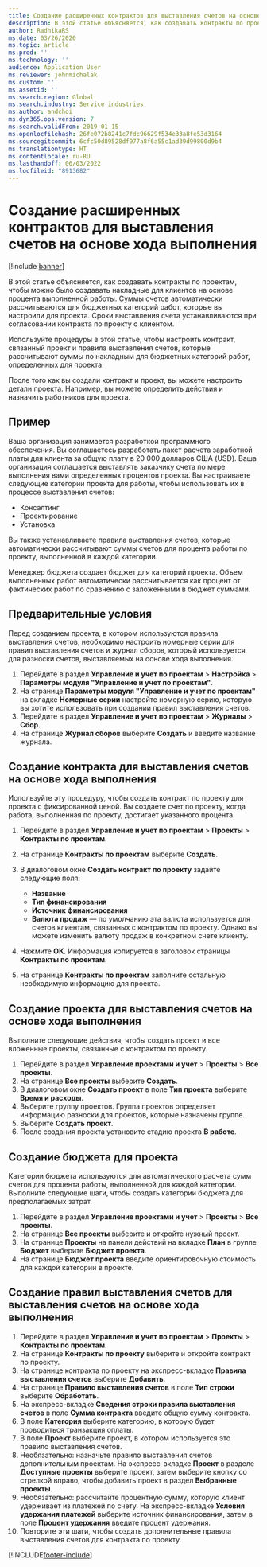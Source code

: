 ```yaml
---
title: Создание расширенных контрактов для выставления счетов на основе хода выполнения
description: В этой статье объясняется, как создавать контракты по проектам, чтобы можно было создавать накладные для клиентов на основе процента выполненной работы.
author: RadhikaRS
ms.date: 03/26/2020
ms.topic: article
ms.prod: ''
ms.technology: ''
audience: Application User
ms.reviewer: johnmichalak
ms.custom: ''
ms.assetid: ''
ms.search.region: Global
ms.search.industry: Service industries
ms.author: andchoi
ms.dyn365.ops.version: 7
ms.search.validFrom: 2019-01-15
ms.openlocfilehash: 26fe072b8241c7fdc96629f534e33a8fe53d3164
ms.sourcegitcommit: 6cfc50d89528df977a8f6a55c1ad39d99800d9b4
ms.translationtype: HT
ms.contentlocale: ru-RU
ms.lasthandoff: 06/03/2022
ms.locfileid: "8913682"
---
```

# <a name="create-advanced-contracts-for-billing-based-on-progress"></a>Создание расширенных контрактов для выставления счетов на основе хода выполнения
[!include [banner](../includes/banner.md)]

В этой статье объясняется, как создавать контракты по проектам, чтобы можно было создавать накладные для клиентов на основе процента выполненной работы. Суммы счетов автоматически рассчитываются для бюджетных категорий работ, которые вы настроили для проекта. Сроки выставления счета устанавливаются при согласовании контракта по проекту с клиентом.

Используйте процедуры в этой статье, чтобы настроить контракт, связанный проект и правила выставления счетов, которые рассчитывают суммы по накладным для бюджетных категорий работ, определенных для проекта.

После того как вы создали контракт и проект, вы можете настроить детали проекта. Например, вы можете определить действия и назначить работников для проекта.

## <a name="example"></a>Пример

Ваша организация занимается разработкой программного обеспечения. Вы соглашаетесь разработать пакет расчета заработной платы для клиента за общую плату в 20 000 долларов США (USD). Ваша организация соглашается выставлять заказчику счета по мере выполнения вами определенных процентов проекта. Вы настраиваете следующие категории проекта для работы, чтобы использовать их в процессе выставления счетов:

- Консалтинг
- Проектирование
- Установка

Вы также устанавливаете правила выставления счетов, которые автоматически рассчитывают суммы счетов для процента работы по проекту, выполненной в каждой категории.

Менеджер бюджета создает бюджет для категорий проекта. Объем выполненных работ автоматически рассчитывается как процент от фактических работ по сравнению с заложенными в бюджет суммами.

## <a name="prerequisites"></a>Предварительные условия

Перед созданием проекта, в котором используются правила выставления счетов, необходимо настроить номерные серии для правил выставления счетов и журнал сборов, который используется для разноски счетов, выставляемых на основе хода выполнения.

1. Перейдите в раздел **Управление и учет по проектам** \> **Настройка** \> **Параметры модуля "Управление и учет по проектам"**.
2. На странице **Параметры модуля "Управление и учет по проектам"** на вкладке **Номерные серии** настройте номерную серию, которую вы хотите использовать при создании правил выставления счетов.
3. Перейдите в раздел **Управление и учет по проектам** \> **Журналы** \> **Сбор**.
4. На странице **Журнал сборов** выберите **Создать** и введите название журнала.

## <a name="create-a-contract-for-progress-billings"></a>Создание контракта для выставления счетов на основе хода выполнения

Используйте эту процедуру, чтобы создать контракт по проекту для проекта с фиксированной ценой. Вы создаете счет по проекту, когда работа, выполненная по проекту, достигает указанного процента.

1. Перейдите в раздел **Управление и учет по проектам** \> **Проекты** \> **Контракты по проектам**.
2. На странице **Контракты по проектам** выберите **Создать**.
3. В диалоговом окне **Создать контракт по проекту** задайте следующие поля:

    - **Название**
    - **Тип финансирования**
    - **Источник финансирования**
    - **Валюта продаж** — по умолчанию эта валюта используется для счетов клиентам, связанных с контрактом по проекту. Однако вы можете изменить валюту продаж в конкретном счете клиенту.

4. Нажмите **ОК**. Информация копируется в заголовок страницы **Контракты по проектам**.
5. На странице **Контракты по проектам** заполните остальную необходимую информацию для проекта.

## <a name="create-a-project-for-progress-billings"></a>Создание проекта для выставления счетов на основе хода выполнения

Выполните следующие действия, чтобы создать проект и все вложенные проекты, связанные с контрактом по проекту.

1. Перейдите в раздел **Управление проектами и учет** \> **Проекты** \> **Все проекты**.
2. На странице **Все проекты** выберите **Создать**.
3. В диалоговом окне **Создать проект** в поле **Тип проекта** выберите **Время и расходы**.
4. Выберите группу проектов. Группа проектов определяет информацию разноски для проектов, которые назначены группе.
5. Выберите **Создать проект**.
6. После создания проекта установите стадию проекта **В работе**.

## <a name="create-a-budget-for-a-project"></a>Создание бюджета для проекта

Категории бюджета используются для автоматического расчета сумм счетов для процента работы, выполненной для каждой категории. Выполните следующие шаги, чтобы создать категории бюджета для предполагаемых затрат.

1. Перейдите в раздел **Управление проектами и учет** \> **Проекты** \> **Все проекты**.
2. На странице **Все проекты** выберите и откройте нужный проект.
3. На странице **Проекты** на панели действий на вкладке **План** в группе **Бюджет** выберите **Бюджет проекта**.
4. На странице **Бюджет проекта** введите ориентировочную стоимость для каждой категории в проекте.

## <a name="create-billing-rules-for-progress-billings"></a>Создание правил выставления счетов для выставления счетов на основе хода выполнения

1. Перейдите в раздел **Управление и учет по проектам** \> **Проекты** \> **Контракты по проектам**.
2. На странице **Контракты по проекту** выберите и откройте контракт по проекту.
3. На странице контракта по проекту на экспресс-вкладке **Правила выставления счетов** выберите **Добавить**.
4. На странице **Правило выставления счетов** в поле **Тип строки** выберите **Обработать**.
5. На экспресс-вкладке **Сведения строки правила выставления счетов** в поле **Сумма контракта** введите общую сумму контракта.
6. В поле **Категория** выберите категорию, в которую будет проводиться транзакция оплаты.
7. В поле **Проект** выберите проект, в котором используется это правило выставления счетов.
8. Необязательно: назначьте правило выставления счетов дополнительным проектам. На экспресс-вкладке **Проект** в разделе **Доступные проекты** выберите проект, затем выберите кнопку со стрелкой вправо, чтобы добавить проект в раздел **Выбранные проекты**.
9. Необязательно: рассчитайте процентную сумму, которую клиент удерживает из платежей по счету. На экспресс-вкладке **Условия удержания платежей** выберите источник финансирования, затем в поле **Процент удержания** введите процент удержания.
10. Повторите эти шаги, чтобы создать дополнительные правила выставления счетов для контракта по проекту.


[!INCLUDE[footer-include](../includes/footer-banner.md)]